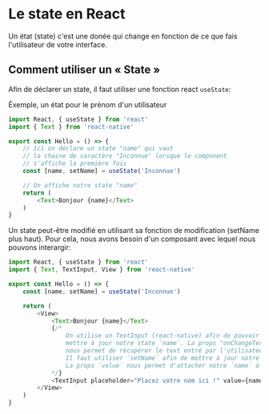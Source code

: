 # Le state en React

Un état (state) c'est une donée qui change en fonction
de ce que fais l'utilisateur de votre interface.

## Comment utiliser un « State »

Afin de déclarer un state, il faut utiliser une fonction
react `useState`:

Éxemple, un état pour le prénom d'un utilisateur

```js
import React, { useState } from 'react'
import { Text } from 'react-native'

export const Hello = () => {
    // Ici on déclare un state "name" qui vaut
    // la chaine de caractère "Inconnue' lorsque le component
    // s'affiche la première fois
    const [name, setName] = useState('Inconnue')

    // On affiche notre state "name"
    return (
        <Text>Bonjour {name}</Text>
    )
}
```

Un state peut-être modifié en utilisant sa fonction de modification
(setName plus haut). Pour cela, nous avons besoin d'un composant
avec lequel nous pouvons interargir:

```js
import React, { useState } from 'react'
import { Text, TextInput, View } from 'react-native'

export const Hello = () => {
    const [name, setName] = useState('Inconnue')

    return (
        <View>
            <Text>Bonjour {name}</Text>
            {/*
                On utilise un TextInput (react-native) afin de pouvoir
                mettre à jour notre state `name`. La props "onChangeText"
                nous permet de récupérer le text entré par l'utilisateur :).
                Il faut utiliser `setName` afin de mettre à jour notre state.
                La props `value` nous permet d'attacher notre `name` à cette input.
            */}
            <TextInput placeholder="Placez votre nom ici !" value={name} onChangeText={(text) => { setName(text) }} />
        </View>
    )
}
```